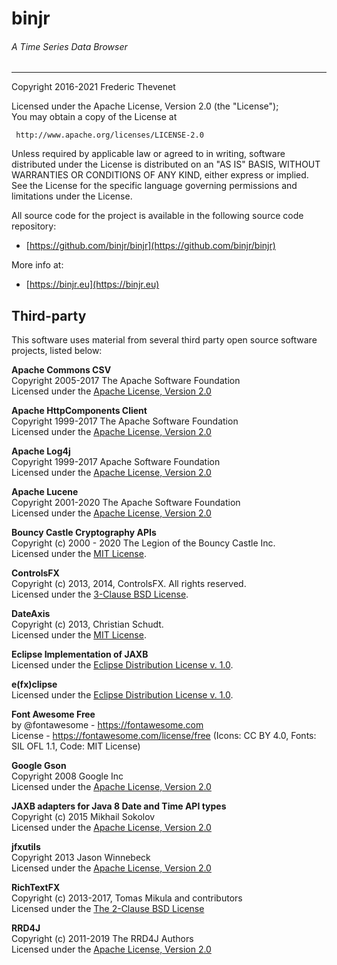 # binjr
###### A Time Series Data Browser

---

Copyright 2016-2021 Frederic Thevenet

Licensed under the Apache License, Version 2.0 (the "License");  
You may obtain a copy of the License at

     http://www.apache.org/licenses/LICENSE-2.0

Unless required by applicable law or agreed to in writing, software
distributed under the License is distributed on an "AS IS" BASIS,
WITHOUT WARRANTIES OR CONDITIONS OF ANY KIND, either express or implied.
See the License for the specific language governing permissions and
limitations under the License.

All source code for the project is available in the following source code repository:

* [https://github.com/binjr/binjr](https://github.com/binjr/binjr)

More info at:

* [https://binjr.eu](https://binjr.eu)

## Third-party

This software uses material from several third party open source software projects, listed below:

**Apache Commons CSV**  
Copyright 2005-2017 The Apache Software Foundation  
Licensed under the [Apache License, Version 2.0](http://www.apache.org/licenses/LICENSE-2.0)

**Apache HttpComponents Client**  
Copyright 1999-2017 The Apache Software Foundation  
Licensed under the [Apache License, Version 2.0](http://www.apache.org/licenses/LICENSE-2.0)

**Apache Log4j**  
Copyright 1999-2017 Apache Software Foundation  
Licensed under the [Apache License, Version 2.0](http://www.apache.org/licenses/LICENSE-2.0)

**Apache Lucene**  
Copyright 2001-2020 The Apache Software Foundation  
Licensed under the [Apache License, Version 2.0](http://www.apache.org/licenses/LICENSE-2.0)

**Bouncy Castle Cryptography APIs**  
Copyright (c) 2000 - 2020 The Legion of the Bouncy Castle Inc.  
Licensed under the [MIT License](https://opensource.org/licenses/MIT).

**ControlsFX**  
Copyright (c) 2013, 2014, ControlsFX. All rights reserved.  
Licensed under the [3-Clause BSD License](https://opensource.org/licenses/BSD-3-Clause).

**DateAxis**  
Copyright (c) 2013, Christian Schudt.  
Licensed under the [MIT License](https://opensource.org/licenses/MIT).

**Eclipse Implementation of JAXB**  
Licensed under the [Eclipse Distribution License v. 1.0](https://www.eclipse.org/org/documents/edl-v10.html).

**e(fx)clipse**  
Licensed under the [Eclipse Distribution License v. 1.0](https://www.eclipse.org/org/documents/edl-v10.html).

**Font Awesome Free**  
by @fontawesome - https://fontawesome.com  
License - https://fontawesome.com/license/free (Icons: CC BY 4.0, Fonts: SIL OFL 1.1, Code: MIT License)

**Google Gson**  
Copyright 2008 Google Inc  
Licensed under the [Apache License, Version 2.0](http://www.apache.org/licenses/LICENSE-2.0)

**JAXB adapters for Java 8 Date and Time API types**  
Copyright (c) 2015 Mikhail Sokolov  
Licensed under the [Apache License, Version 2.0](http://www.apache.org/licenses/LICENSE-2.0)

**jfxutils**  
Copyright 2013 Jason Winnebeck  
Licensed under the [Apache License, Version 2.0](http://www.apache.org/licenses/LICENSE-2.0)

**RichTextFX**  
Copyright (c) 2013-2017, Tomas Mikula and contributors  
Licensed under the [The 2-Clause BSD License](https://opensource.org/licenses/BSD-2-Clause)

**RRD4J**  
Copyright (c) 2011-2019 The RRD4J Authors  
Licensed under the [Apache License, Version 2.0](http://www.apache.org/licenses/LICENSE-2.0)
